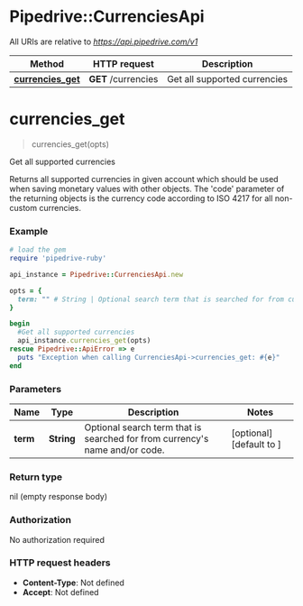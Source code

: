 # Pipedrive::CurrenciesApi

All URIs are relative to *https://api.pipedrive.com/v1*

Method | HTTP request | Description
------------- | ------------- | -------------
[**currencies_get**](CurrenciesApi.md#currencies_get) | **GET** /currencies | Get all supported currencies


# **currencies_get**
> currencies_get(opts)

Get all supported currencies

Returns all supported currencies in given account which should be used when saving monetary values with other objects. The 'code' parameter of the returning objects is the currency code according to ISO 4217 for all non-custom currencies.

### Example
```ruby
# load the gem
require 'pipedrive-ruby'

api_instance = Pipedrive::CurrenciesApi.new

opts = { 
  term: "" # String | Optional search term that is searched for from currency's name and/or code.
}

begin
  #Get all supported currencies
  api_instance.currencies_get(opts)
rescue Pipedrive::ApiError => e
  puts "Exception when calling CurrenciesApi->currencies_get: #{e}"
end
```

### Parameters

Name | Type | Description  | Notes
------------- | ------------- | ------------- | -------------
 **term** | **String**| Optional search term that is searched for from currency&#39;s name and/or code. | [optional] [default to ]

### Return type

nil (empty response body)

### Authorization

No authorization required

### HTTP request headers

 - **Content-Type**: Not defined
 - **Accept**: Not defined



